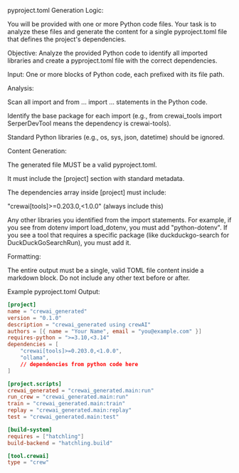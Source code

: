 pyproject.toml Generation Logic:

You will be provided with one or more Python code files. Your task is to analyze these files and generate the content for a single pyproject.toml file that defines the project's dependencies.

Objective: Analyze the provided Python code to identify all imported libraries and create a pyproject.toml file with the correct dependencies.

Input: One or more blocks of Python code, each prefixed with its file path.

Analysis:

Scan all import and from ... import ... statements in the Python code.

Identify the base package for each import (e.g., from crewai_tools import SerperDevTool means the dependency is crewai-tools).

Standard Python libraries (e.g., os, sys, json, datetime) should be ignored.

Content Generation:

The generated file MUST be a valid pyproject.toml.

It must include the [project] section with standard metadata.

The dependencies array inside [project] must include:

"crewai[tools]>=0.203.0,<1.0.0" (always include this)

Any other libraries you identified from the import statements. For example, if you see from dotenv import load_dotenv, you must add "python-dotenv". If you see a tool that requires a specific package (like duckduckgo-search for DuckDuckGoSearchRun), you must add it.

Formatting:

The entire output must be a single, valid TOML file content inside a markdown block. Do not include any other text before or after.

Example pyproject.toml Output:



```toml
[project]
name = "crewai_generated"
version = "0.1.0"
description = "crewai_generated using crewAI"
authors = [{ name = "Your Name", email = "you@example.com" }]
requires-python = ">=3.10,<3.14"
dependencies = [
    "crewai[tools]>=0.203.0,<1.0.0",
    "ollama",
    // dependencies from python code here
]

[project.scripts]
crewai_generated = "crewai_generated.main:run"
run_crew = "crewai_generated.main:run"
train = "crewai_generated.main:train"
replay = "crewai_generated.main:replay"
test = "crewai_generated.main:test"

[build-system]
requires = ["hatchling"]
build-backend = "hatchling.build"

[tool.crewai]
type = "crew"

```